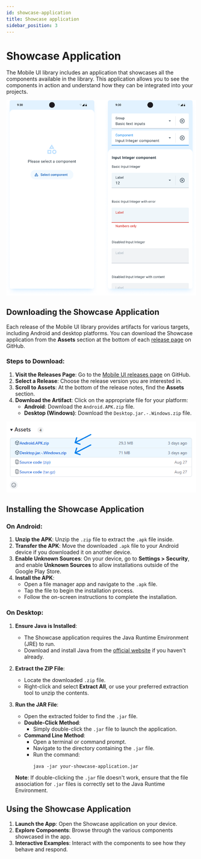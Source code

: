 ```yaml
---
id: showcase-application
title: Showcase application
sidebar_position: 3
---
```


# Showcase Application

The Mobile UI library includes an application that showcases all the components available in the library. This application allows you to see the components in action and understand how they can be integrated into your projects.

![](resources/showcase.png)

## Downloading the Showcase Application

Each release of the Mobile UI library provides artifacts for various targets, including Android and desktop platforms. You can download the Showcase application from the **Assets** section at the bottom of each [release page](https://github.com/dhis2/dhis2-mobile-ui/releases) on GitHub.

### Steps to Download:

1. **Visit the Releases Page**: Go to the [Mobile UI releases page](https://github.com/dhis2/dhis2-mobile-ui/releases) on GitHub.
2. **Select a Release**: Choose the release version you are interested in.
3. **Scroll to Assets**: At the bottom of the release notes, find the **Assets** section.
4. **Download the Artifact**: Click on the appropriate file for your platform:
    - **Android**: Download the `Android.APK.zip` file.
    - **Desktop (Windows)**: Download the `Desktop.jar.-.Windows.zip` file.

![](resources/assets.png)

## Installing the Showcase Application

### On Android:

1. **Unzip the APK**: Unzip the `.zip` file to extract the `.apk` file inside.
2. **Transfer the APK**: Move the downloaded `.apk` file to your Android device if you downloaded it on another device.
3. **Enable Unknown Sources**: On your device, go to **Settings > Security**, and enable **Unknown Sources** to allow installations outside of the Google Play Store.
4. **Install the APK**:
    - Open a file manager app and navigate to the `.apk` file.
    - Tap the file to begin the installation process.
    - Follow the on-screen instructions to complete the installation.

### On Desktop:

1. **Ensure Java is Installed**:

    - The Showcase application requires the Java Runtime Environment (JRE) to run.
    - Download and install Java from the [official website](https://www.java.com/en/download/) if you haven't already.

2. **Extract the ZIP File**:

    - Locate the downloaded `.zip` file.
    - Right-click and select **Extract All**, or use your preferred extraction tool to unzip the contents.

3. **Run the JAR File**:

    - Open the extracted folder to find the `.jar` file.
    - **Double-Click Method**:
        - Simply double-click the `.jar` file to launch the application.
    - **Command Line Method**:
        - Open a terminal or command prompt.
        - Navigate to the directory containing the `.jar` file.
        - Run the command:
          ```
          java -jar your-showcase-application.jar
          ```

   **Note**: If double-clicking the `.jar` file doesn't work, ensure that the file association for `.jar` files is correctly set to the Java Runtime Environment.

## Using the Showcase Application

1. **Launch the App**: Open the Showcase application on your device.
2. **Explore Components**: Browse through the various components showcased in the app.
3. **Interactive Examples**: Interact with the components to see how they behave and respond.
